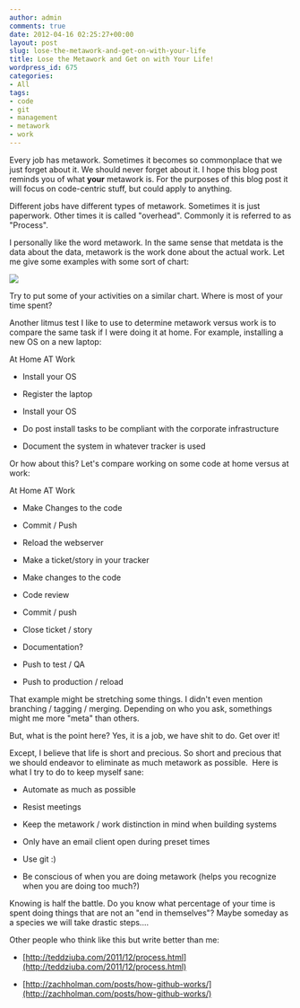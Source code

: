 ```yaml
---
author: admin
comments: true
date: 2012-04-16 02:25:27+00:00
layout: post
slug: lose-the-metawork-and-get-on-with-your-life
title: Lose the Metawork and Get on with Your Life!
wordpress_id: 675
categories:
- All
tags:
- code
- git
- management
- metawork
- work
---
```


Every job has metawork. Sometimes it becomes so commonplace that we just forget about it. We should never forget about it. I hope this blog post reminds you of what **your** metawork is. For the purposes of this blog post it will focus on code-centric stuff, but could apply to anything.

Different jobs have different types of metawork. Sometimes it is just paperwork. Other times it is called "overhead". Commonly it is referred to as "Process".

I personally like the word metawork. In the same sense that metdata is the data about the data, metawork is the work done about the actual work. Let me give some examples with some sort of chart:

[![](/uploads/metawork.png)](/uploads/metawork.png)

Try to put some of your activities on a similar chart. Where is most of your time spent?

Another litmus test I like to use to determine metawork versus work is to compare the same task if I were doing it at home. For example, installing a new OS on a new laptop:







At Home
AT Work









	
  * Install your OS









	
  * Register the laptop

	
  * Install your OS

	
  * Do post install tasks to be compliant
with the corporate infrastructure

	
  * Document the system in whatever tracker is used







Or how about this? Let's compare working on some code at home versus at work:







At Home
AT Work









	
  * Make Changes to the code

	
  * Commit / Push

	
  * Reload the webserver









	
  * Make a ticket/story in your tracker

	
  * Make changes to the code

	
  * Code review

	
  * Commit / push

	
  * Close ticket / story

	
  * Documentation?

	
  * Push to test / QA

	
  * Push to production / reload







That example might be stretching some things. I didn't even mention branching / tagging / merging. Depending on who you ask, somethings might me more "meta" than others.

But, what is the point here? Yes, it is a job, we have shit to do. Get over it!

Except, I believe that life is short and precious. So short and precious that we should endeavor to eliminate as much metawork as possible.  Here is what I try to do to keep myself sane:



	
  * Automate as much as possible

	
  * Resist meetings

	
  * Keep the metawork / work distinction in mind when building systems

	
  * Only have an email client open during preset times

	
  * Use git :)

	
  * Be conscious of when you are doing metawork (helps you recognize when you are doing too much?)




Knowing is half the battle. Do you know what percentage of your time is spent doing things that are not an "end in themselves"? Maybe someday as a species we will take drastic steps....




Other people who think like this but write better than me:



	
  * [http://teddziuba.com/2011/12/process.html](http://teddziuba.com/2011/12/process.html)

	
  * [http://zachholman.com/posts/how-github-works/](http://zachholman.com/posts/how-github-works/)


